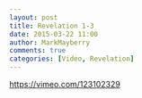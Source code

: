 ```yaml
---
layout: post
title: Revelation 1-3
date: 2015-03-22 11:00
author: MarkMayberry
comments: true
categories: [Video, Revelation]
---
```

https://vimeo.com/123102329
